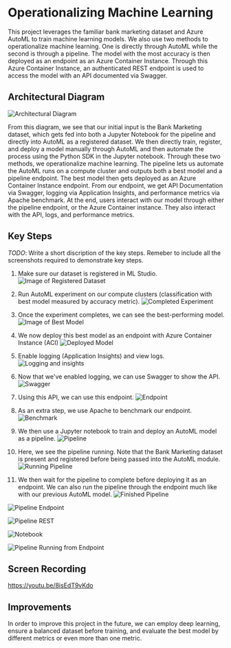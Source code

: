 # Operationalizing Machine Learning

This project leverages the familiar bank marketing dataset and Azure AutoML to train machine learning models. We also use two methods to operationalize machine learning. One is directly through AutoML while the second is through a pipeline. The model with the most accuracy is then deployed as an endpoint as an Azure Container Instance. Through this Azure Container Instance, an authenticated REST endpoint is used to access the model with an API documented via Swagger. 

## Architectural Diagram
![Architectural Diagram](./diagram.PNG)

From this diagram, we see that our initial input is the Bank Marketing dataset, which gets fed into both a Jupyter Notebook for the pipeline and directly into AutoML as a registered dataset. We then directly train, register, and deploy a model manually through AutoML and then automate the process using the Python SDK in the Jupyter notebook. Through these two methods, we operationalize machine learning. The pipeline lets us automate the AutoML runs on a compute cluster and outputs both a best model and a pipeline endpoint. The best model then gets deployed as an Azure Container Instance endpoint. From our endpoint, we get API Documentation via Swagger, logging via Application Insights, and performance metrics via Apache benchmark. At the end, users interact with our model through either the pipeline endpoint, or the Azure Container instance. They also interact with the API, logs, and performance metrics. 

## Key Steps
*TODO*: Write a short discription of the key steps. Remeber to include all the screenshots required to demonstrate key steps.

1. Make sure our dataset is registered in ML Studio. ![Image of Registered Dataset](./screenshots/registered_dataset.PNG)

2. Run AutoML experiment on our compute clusters (classification with best model measured by accuracy metric). ![Completed Experiment](./screenshots/experiment_completed.PNG)

3. Once the experiment completes, we can see the best-performing model. ![Image of Best Model](./screenshots/best_model.PNG)

4. We now deploy this best model as an endpoint with Azure Container Instance (ACI) ![Deployed Model](./screenshots/best_model_deployed.PNG)

5. Enable logging (Application Insights) and view logs. ![Logging and insights](./screenshots/insights_and_logs.PNG)

6. Now that we've enabled logging, we can use Swagger to show the API. ![Swagger](./screenshots/swagger.PNG)

7. Using this API, we can use this endpoint. ![Endpoint](./screenshots/endpoint.PNG)

8. As an extra step, we use Apache to benchmark our endpoint. ![Benchmark](./screenshots/benchmark.PNG)

9. We then use a Jupyter notebook to train and deploy an AutoML model as a pipeline. ![Pipeline](./screenshots/pipeline.PNG)

10. Here, we see the pipeline running. Note that the Bank Marketing dataset is present and registered before being passed into the AutoML module. ![Running Pipeline](./screenshots/running_pipeline.PNG)

11. We then wait for the pipeline to complete before deploying it as an endpoint. We can also run the pipeline through the endpoint much like with our previous AutoML model. ![Finished Pipeline](./screenshots/pipeline_finished.PNG)

![Pipeline Endpoint](./screenshots/pipeline_endpoint.PNG)

![Pipeline REST](./screenshots/rest_pipeline.PNG)

![Notebook](./screenshots/notebook.PNG)

![Pipeline Running from Endpoint](./screenshots/run_from_endpoint.PNG)

## Screen Recording
https://youtu.be/8isEdT9vKdo

## Improvements
In order to improve this project in the future, we can employ deep learning, ensure a balanced dataset before training, and evaluate the best model by different metrics or even more than one metric.
